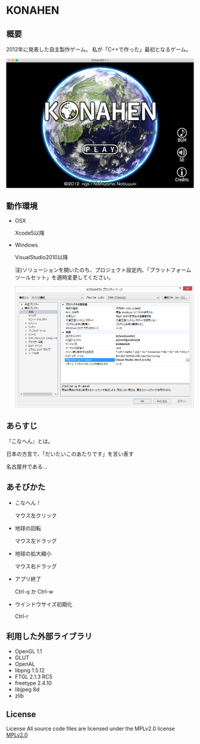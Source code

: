 # KONAHEN

## 概要
2012年に発表した自主製作ゲーム。 私が「C++で作った」最初となるゲーム。

![スクリーンショット](screen_shot.png "タイトル画面")

## 動作環境
+ OSX

  Xcode5以降

+ Windows

  VisualStudio2010以降

  注)ソリューションを開いたのち、プロジェクト設定内、「プラットフォーム ツールセット」を適時変更してください。

  ![プロパティ](vc_settings.png)

## あらすじ
『こなへん』とは。

日本の方言で、「だいたいこのあたりです」を言い表す

名古屋弁である…

## あそびかた
- こなへん！

	マウス左クリック

- 地球の回転

	マウス左ドラッグ

- 地球の拡大縮小

	マウス右ドラッグ

- アプリ終了

	Ctrl-q か Ctrl-w

- ウインドウサイズ初期化

	Ctrl-r

## 利用した外部ライブラリ
+ OpenGL 1.1
+ GLUT
+ OpenAL
+ libpng 1.5.12
+ FTGL 2.1.3 RC5
+ freetype 2.4.10
+ libjpeg 8d
+ zlib

## License
License All source code files are licensed under the MPLv2.0 license
[MPLv2.0](https://www.mozilla.org/MPL/2.0/)
